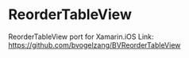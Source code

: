 ReorderTableView
================

ReorderTableView port for Xamarin.iOS
Link: https://github.com/bvogelzang/BVReorderTableView
